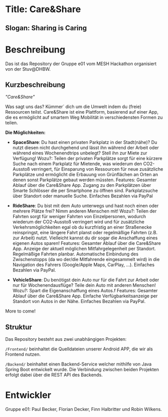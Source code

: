 # Title: Care&Share
## Slogan: Sharing is Caring
# Beschreibung
Das ist das Repository der Gruppe e01 vom MESH Hackathon organisiert von der Stuv@DHBW.

## Kurzbeschreibung
_"Care&Share"_


Was sagt uns das? Kümmer´ dich um die Umwelt indem du (freie) Ressourcen teilst.
Care&Share ist eine Plattform, basierend auf einer App, die es ermöglicht auf smartem Weg Mobilität in verschiedensten Formen zu teilen.


**Die Möglichkeiten:**


* **SpaceShare**: Du hast einen privaten Parkplatz in der Stadt(nähe)? Du nutzt diesen nicht durchgehend und lässt ihn während der Arbeit oder während eines Wochenendtrips unbelegt? Stell ihn zur Miete zur Verfügung!
	Wozu?: Teilen der privaten Parkplätze sorgt für eine kürzere Suche nach einem Parkplatz für Mietende, was wiederum den CO2-Ausstoß verringert, für Einsparung von Ressourcen für neue zusätzliche Parkplätze und ermöglicht die Erbauung von Grünflächen an Orten an denen sonst Parkplätze gebaut werden müssten.
	Features: Gesamter Ablauf über die Care&Share App. Zugang zu den Parkplätzen über Smarte Schlösser die per Smartphone zu öffnen sind. Parkplatzsuche über Standort oder manuelle Suche. Einfaches Bezahlen via PayPal

* **RideShare**: Du bist mit dem Auto unterwegs und hast noch einen oder mehrere Plätze frei? Nimm anderen Menschen mit!
	Wozu?: Teilen der Fahrten sorgt für weniger Fahrten von Einzelpersonen, wodurch wiederum der CO2-Ausstoß verringert wird und für zusätzliche Verkehrsmöglichkeiten egal ob du kurzfristig an einer Straßenecke reinspringst, eine längere Fahrt planst oder regelmäßige Fahrten (z.B. zur Arbeit) nutzt. Vielleicht kannst du dir sogar die Anschaffung eines eigenen Autos sparen!
	Features: Gesamter Ablauf über die Care&Share App. Anzeige der aktuell möglichen Mitfahrgelegenheit per Standort. Regelmäßige Fahrten planbar. Automatische Einbindung des Zwischenstopps (da wo der/die Mitfahrende eingesammelt wird) in die Navigation des Fahrers (Google/Apple Maps, CarPlay, ...). Einfaches Bezahlen via PayPal.

* **VehicleShare**: Du benötigst dein Auto nur für die Fahrt zur Arbeit oder nur für Wochenendausflüge? Teile dein Auto mit anderen Menschen!
	Wozu?: Spart die Eigenanschaffung eines Autos.f
	Features: Gesamter Ablauf über die Care&Share App. Einfache Verfügbarkeitsanzeige per Standort von Autos in der Nähe. Einfaches Bezahlen via PayPal.

More to come!

## Struktur
Das Repository besteht aus zwei unabhängigen Projekten:


`/Frontend/` beinhaltet die Quelldateien unserer Android APP, die wir als Frontend nutzen.


`/Backend/` beinhaltet einen Backend-Service welcher mithilfe von Java Spring Boot entwickelt wurde.
Die Verbindung zwischen beiden Projekten erfolgt dabei über die REST API des Backends.

# Entwickler
Gruppe e01: 
Paul Becker, 
Florian Decker, 
Finn Halbritter und
Robin Wilkens.
